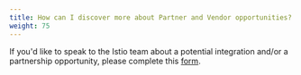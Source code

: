 ```yaml
---
title: How can I discover more about Partner and Vendor opportunities?
weight: 75
---
```


If you'd like to speak to the Istio team about a potential integration
and/or a partnership opportunity, please complete this [form](https://goo.gl/forms/ax2SdpC6FpVh9Th02).
